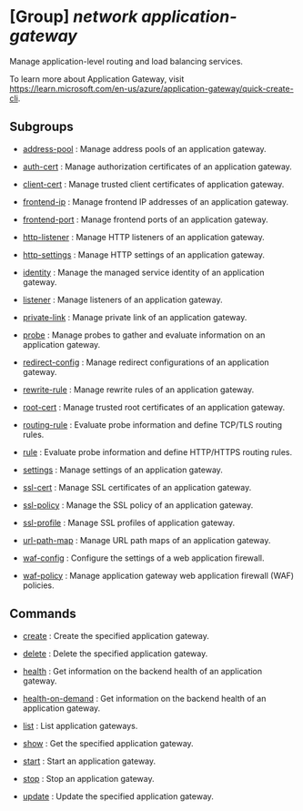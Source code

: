 # [Group] _network application-gateway_

Manage application-level routing and load balancing services.

To learn more about Application Gateway, visit https://learn.microsoft.com/en-us/azure/application-gateway/quick-create-cli.

## Subgroups

- [address-pool](/Commands/network/application-gateway/address-pool/readme.md)
: Manage address pools of an application gateway.

- [auth-cert](/Commands/network/application-gateway/auth-cert/readme.md)
: Manage authorization certificates of an application gateway.

- [client-cert](/Commands/network/application-gateway/client-cert/readme.md)
: Manage trusted client certificates of application gateway.

- [frontend-ip](/Commands/network/application-gateway/frontend-ip/readme.md)
: Manage frontend IP addresses of an application gateway.

- [frontend-port](/Commands/network/application-gateway/frontend-port/readme.md)
: Manage frontend ports of an application gateway.

- [http-listener](/Commands/network/application-gateway/http-listener/readme.md)
: Manage HTTP listeners of an application gateway.

- [http-settings](/Commands/network/application-gateway/http-settings/readme.md)
: Manage HTTP settings of an application gateway.

- [identity](/Commands/network/application-gateway/identity/readme.md)
: Manage the managed service identity of an application gateway.

- [listener](/Commands/network/application-gateway/listener/readme.md)
: Manage listeners of an application gateway.

- [private-link](/Commands/network/application-gateway/private-link/readme.md)
: Manage private link of an application gateway.

- [probe](/Commands/network/application-gateway/probe/readme.md)
: Manage probes to gather and evaluate information on an application gateway.

- [redirect-config](/Commands/network/application-gateway/redirect-config/readme.md)
: Manage redirect configurations of an application gateway.

- [rewrite-rule](/Commands/network/application-gateway/rewrite-rule/readme.md)
: Manage rewrite rules of an application gateway.

- [root-cert](/Commands/network/application-gateway/root-cert/readme.md)
: Manage trusted root certificates of an application gateway.

- [routing-rule](/Commands/network/application-gateway/routing-rule/readme.md)
: Evaluate probe information and define TCP/TLS routing rules.

- [rule](/Commands/network/application-gateway/rule/readme.md)
: Evaluate probe information and define HTTP/HTTPS routing rules.

- [settings](/Commands/network/application-gateway/settings/readme.md)
: Manage settings of an application gateway.

- [ssl-cert](/Commands/network/application-gateway/ssl-cert/readme.md)
: Manage SSL certificates of an application gateway.

- [ssl-policy](/Commands/network/application-gateway/ssl-policy/readme.md)
: Manage the SSL policy of an application gateway.

- [ssl-profile](/Commands/network/application-gateway/ssl-profile/readme.md)
: Manage SSL profiles of application gateway.

- [url-path-map](/Commands/network/application-gateway/url-path-map/readme.md)
: Manage URL path maps of an application gateway.

- [waf-config](/Commands/network/application-gateway/waf-config/readme.md)
: Configure the settings of a web application firewall.

- [waf-policy](/Commands/network/application-gateway/waf-policy/readme.md)
: Manage application gateway web application firewall (WAF) policies.

## Commands

- [create](/Commands/network/application-gateway/_create.md)
: Create the specified application gateway.

- [delete](/Commands/network/application-gateway/_delete.md)
: Delete the specified application gateway.

- [health](/Commands/network/application-gateway/_health.md)
: Get information on the backend health of an application gateway.

- [health-on-demand](/Commands/network/application-gateway/_health-on-demand.md)
: Get information on the backend health of an application gateway.

- [list](/Commands/network/application-gateway/_list.md)
: List application gateways.

- [show](/Commands/network/application-gateway/_show.md)
: Get the specified application gateway.

- [start](/Commands/network/application-gateway/_start.md)
: Start an application gateway.

- [stop](/Commands/network/application-gateway/_stop.md)
: Stop an application gateway.

- [update](/Commands/network/application-gateway/_update.md)
: Update the specified application gateway.

